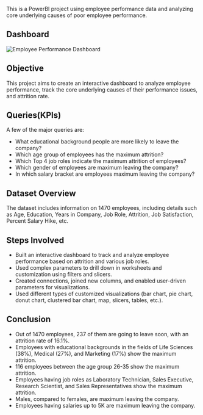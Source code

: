 This is a PowerBI project using employee performance data and analyzing core underlying causes of poor employee performance.

## Dashboard
![Employee Performance Dashboard](https://github.com/mukulvarshney09/Employee-Performance-Analysis/assets/123244732/9cc8c05d-2ca6-4d37-8abc-e0908ea8328e)

## Objective
This project aims to create an interactive dashboard to analyze employee performance, track the core underlying causes of their performance issues, and attrition rate.

## Queries(KPIs)
A few of the major queries are:

- What educational background people are more likely to leave the company?
- Which age group of employees has the maximum attrition?
- Which Top 4 job roles indicate the maximum attrition of employees?
- Which gender of employees are maximum leaving the company?
- In which salary bracket are employees maximum leaving the company?

## Dataset Overview
The dataset includes information on 1470 employees, including details such as Age, Education, Years in Company, Job Role, Attrition, Job Satisfaction, Percent Salary Hike, etc.

## Steps Involved
- Built an interactive dashboard to track and analyze employee performance based on attrition and various job roles.
- Used complex parameters to drill down in worksheets and customization using filters and slicers.
- Created connections, joined new columns, and enabled user-driven parameters for visualizations.
- Used different types of customized visualizations (bar chart, pie chart, donut chart, clustered bar chart, map, slicers, tables, etc.).

## Conclusion
- Out of 1470 employees, 237 of them are going to leave soon, with an attrition rate of 16.1%.
- Employees with educational backgrounds in the fields of Life Sciences (38%), Medical (27%), and Marketing (17%) show the maximum attrition.
- 116 employees between the age group 26-35 show the maximum attrition.
- Employees having job roles as Laboratory Technician, Sales Executive, Research Scientist, and Sales Representatives show the maximum attrition.
- Males, compared to females, are maximum leaving the company.
- Employees having salaries up to 5K are maximum leaving the company.
